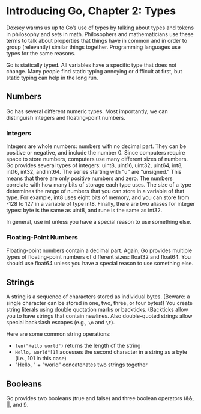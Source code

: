 # Introducing Go, Chapter 2: Types

Doxsey warms us up to Go’s use of types by talking about types and tokens in philosophy and sets in math. Philosophers and mathematicians use these terms to talk about properties that things have in common and in order to group (relevantly) similar things together. Programming languages use types for the same reasons.

Go is statically typed. All variables have a specific type that does not change. Many people find static typing annoying or difficult at first, but static typing can help in the long run.

## Numbers

Go has several different numeric types. Most importantly, we can distinguish integers and floating-point numbers.

### Integers

Integers are whole numbers: numbers with no decimal part. They can be positive or negative, and include the number 0. Since computers require space to store numbers, computers use many different sizes of numbers. Go provides several types of integers: uint8, uint16, uint32, uint64, int8, int16, int32, and int64. The series starting with “u” are “unsigned.” This means that there are only positive numbers and zero. The numbers correlate with how many bits of storage each type uses. The size of a type determines the range of numbers that you can store in a variable of that type. For example, int8 uses eight bits of memory, and you can store from -128 to 127 in a variable of type int8. Finally, there are two aliases for integer types: byte is the same as uint8, and rune is the same as int32.

In general, use int unless you have a special reason to use something else.

### Floating-Point Numbers

Floating-point numbers contain a decimal part. Again, Go provides multiple types of floating-point numbers of different sizes: float32 and float64. You should use float64 unless you have a special reason to use something else.

## Strings

A string is a sequence of characters stored as individual bytes. (Beware: a single character can be stored in one, two, three, or four bytes!) You create string literals using double quotation marks or backticks. (Backticks allow you to have strings that contain newlines. Also double-quoted strings allow special backslash escapes (e.g., `\n` and `\t`).

Here are some common string operations:

+ `len("Hello world")` returns the length of the string
+ `Hello, world"[1]` accesses the second character in a string as a byte (i.e., 101 in this case)
+ "Hello, " + "world" concatenates two strings together

## Booleans

Go provides two booleans (true and false) and three boolean operators (&&, ||, and !).
